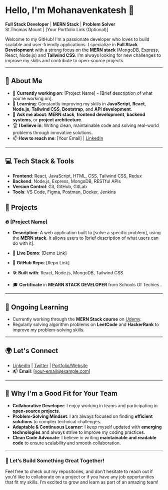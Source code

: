 # Hello, I'm Mohanavenkatesh 👋  
**Full Stack Developer** | **MERN Stack** | **Problem Solver**  
St.Thomas Mount | [Your Portfolio Link (Optional)]

Welcome to my GitHub! I'm a passionate developer who loves to build scalable and user-friendly applications. I specialize in **Full Stack Development** with a strong focus on the **MERN stack** (MongoDB, Express, React, Node.js) and **Tailwind CSS**. I’m always looking for new challenges to improve my skills and contribute to open-source projects.

---

## 🚀 About Me
- 🔭 **Currently working on**: [Project Name] - [Brief description of what you're working on].
- 🌱 **Learning**: Constantly improving my skills in **JavaScript**, **React**, **Node.js**, **Tailwind CSS**, **Bootstrap**, and **API development**.
- 💬 **Ask me about**: **MERN stack**, **frontend development**, **backend systems**, or **project architecture**.
- 🏆 **I believe in**: Writing clean, maintainable code and solving real-world problems through innovative solutions.
- 📫 **How to reach me**: [Your Email] | [LinkedIn](https://www.linkedin.com/in/yourusername)

---

## 💻 Tech Stack & Tools
- **Frontend**: React, JavaScript, HTML, CSS, Tailwind CSS, Redux
- **Backend**: Node.js, Express, MongoDB, RESTful APIs
- **Version Control**: Git, GitHub, GitLab
- **Tools**: VS Code, Figma, Postman, Docker, Jenkins


## 🌟 Projects

### 🔥 **[Project Name]**
- **Description**: A web application built to [solve a specific problem], using the **MERN stack**. It allows users to [brief description of what users can do with it].
- 🚀 **Live Demo**: [Demo Link]
- 📖 **GitHub Repo**: [Repo Link]
- 🛠 **Built with**: React, Node.js, MongoDB, Tailwind CSS

- 🎓 **Certificate** in **MEARN STACK DEVELOPER**  from Schools Of Techies .

---

## 🌱 Ongoing Learning
- Currently working through the **MERN Stack course** on [Udemy](https://www.udemy.com/).
- Regularly solving algorithm problems on **LeetCode** and **HackerRank** to improve my problem-solving skills.

---

## 🌍 Let's Connect
- [LinkedIn](https://www.linkedin.com/in/yourusername) | [Twitter](https://twitter.com/yourusername) | [Portfolio/Website](https://yourportfolio.com)  
- 📬 **Email**: [your-email@example.com]

---

## 🤝 Why I'm a Good Fit for Your Team
- **Collaborative Developer**: I enjoy working in teams and participating in **open-source projects**.
- **Problem-Solving Mindset**: I am always focused on finding **efficient solutions** to complex technical challenges.
- **Adaptable & Continuous Learner**: I keep myself updated with **emerging technologies** and always strive to improve my coding practices.
- **Clean Code Advocate**: I believe in writing **maintainable and readable code** to ensure scalability and smooth collaboration.

---

### 🚀 Let’s Build Something Great Together!
Feel free to check out my repositories, and don’t hesitate to reach out if you’d like to collaborate on a project or if you have any job opportunities that fit my skills. I’m excited to grow and learn as part of an amazing team!
